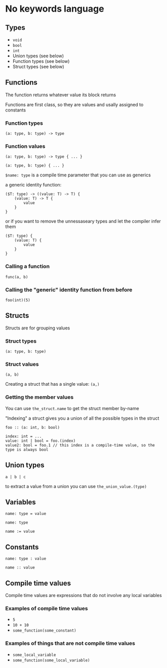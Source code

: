 # No keywords language

## Types
- `void`
- `bool`
- `int`
- Union types (see below)
- Function types (see below)
- Struct types (see below)

## Functions

The function returns whatever value its block returns

Functions are first class, so they are values and usally assigned to constants

### Function types
`(a: type, b: type) -> type`

### Function values
`(a: type, b: type) -> type { ... }`

`(a: type, b: type) { ... }`

`$name: type` is a compile time parameter that you can use as generics

a generic identity function:

```
($T: type) -> ((value: T) -> T) {
    (value: T) -> T {
        value
    }
}
```

or if you want to remove the unnessaseary types and let the compiler infer them

```
($T: type) {
    (value: T) {
        value
    }
}
```

### Calling a function
`func(a, b)`

### Calling the "generic" identity function from before
`foo(int)(5)`

## Structs

Structs are for grouping values

### Struct types
`(a: type, b: type)`

### Struct values
`(a, b)`

Creating a struct that has a single value: `(a,)`

### Getting the member values

You can use `the_struct.name` to get the struct member by-name

"Indexing" a struct gives you a union of all the possible types in the struct

```
foo :: (a: int, b: bool)

index: int = ...
value: int | bool = foo.(index)
value2: bool = foo.1 // this index is a compile-time value, so the type is always bool
```

## Union types

`a | b | c`

to extract a value from a union you can use `the_union_value.(type)`

## Variables
`name: type = value`

`name: type`

`name := value`

## Constants

`name: type : value`

`name :: value`

## Compile time values

Compile time values are expressions that do not involve any local variables

### Examples of compile time values
- `5`
- `10 + 10`
- `some_function(some_constant)`

### Examples of things that are not compile time values
- `some_local_variable`
- `some_function(some_local_variable)`
